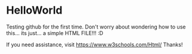 # HelloWorld
Testing github for the first time.
Don't worry about wondering how to use this... its just... a simple HTML FILE!!! :D


If you need assistance, visit https://www.w3schools.com/Html/
Thanks!
